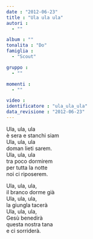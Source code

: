 ```yaml
---
date : "2012-06-23"
title : "Ula ula ula"
autori : 
  - ""

album : ""
tonalita : "Do"
famiglia : 
  - "Scout"

gruppo : 
  - ""

momenti : 
  - ""

video : 
identificatore : "ula_ula_ula"
data_revisione : "2012-06-23"
---
```

  
  
Ula, ula, ula  
è sera e stanchi siam  
Ula, ula, ula  
doman lieti sarem.  
Ula, ula, ula  
tra poco dormirem  
per tutta la notte  
noi ci riposerem.  
  
  
  
Ula, ula, ula,   
il branco dorme già  
Ula, ula, ula,   
la giungla tacerà  
Ula, ula, ula,   
Gesù benedirà  
questa nostra tana   
e ci sorriderà.  
  
  
  
  
